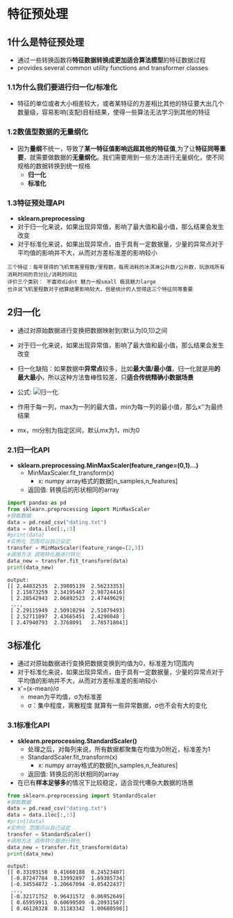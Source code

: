 ﻿# 特征预处理
## 1什么是特征预处理
- 通过一些转换函数将**特征数据转换成更加适合算法模型**的特征数据过程
- provides several common utility functions and transformer classes 

### 1.1为什么我们要进行归一化/标准化
- 特征的单位或者大小相差较大，或者某特征的方差相比其他的特征要大出几个数量级，容易影响(支配)目标结果，使得一些算法无法学习到其他的特征

### 1.2数值型数据的无量纲化 
- 因为**量纲**不统一，导致了**某一特征值影响远超其他的特征值**,为了让**特征同等重要**，就需要做数据的**无量纲化**。我们需要用到一些方法进行无量纲化，使不同规格的数据转换到统一规格
    - **归一化**
    - **标准化**

### 1.3特征预处理API
- **sklearn.preprocessing**
- 对于归一化来说，如果出现异常值，影响了最大值和最小值，那么结果会发生改变
- 对于标准化来说，如果出现异常点，由于具有一定数据量，少量的异常点对于平均值的影响并不大，从而对方差标准差的影响较小
```
三个特征：每年获得的飞机常客里程数/里程数，每周消耗的冰淇淋公升数/公升数，玩游戏所有消耗时间的百分比/消耗时间比
评价三个类别： 不喜欢didnt 魅力一般small 极具魅力large
也许说飞机里程数对于结算结果影响较大，但是统计的人觉得这三个特征同等重要
```
## 2归一化
- 通过对原始数据进行变换把数据映射到(默认为[0,1])之间
- 对于归一化来说，如果出现异常值，影响了最大值和最小值，那么结果会发生改变
- 归一化缺陷：如果数据中**异常点**较多，比如**最大值/最小值**，归一化就是用**的最大最小**，所以这种方法鲁棒性较差，只**适合传统精确小数据场景**
- 公式:
![归一化](https://raw.githubusercontent.com/mayu1031/CS_Notes/master/doc/%E6%9C%BA%E5%99%A8%E5%AD%A6%E4%B9%A0/%E7%89%B9%E5%BE%81%E9%A2%84%E5%A4%84%E7%90%86/%E5%BD%92%E4%B8%80%E5%8C%96.png)

- 作用于每一列，max为一列的最大值，min为每一列的最小值，那么x''为最终结果
- mx，mi分别为指定区间，默认mx为1，mi为0

### 2.1归一化API
- **sklearn.preprocessing.MinMaxScaler(feature_range=(0,1)...)**
    - MinMaxScaler.fit_transform(x)
        - x: numpy array格式的数据[n_samples,n_features]
    - 返回值: 转换后的形状相同的array

```python
import pandas as pd
from sklearn.preprocessing import MinMaxScaler
#获取数据
data = pd.read_csv("dating.txt")
data = data.iloc[:,:3]
#print(data)
#实例化 范围可以自己设定
transfer = MinMaxScaler(feature_range=[2,3])
#调用方法 调用转化器进行转化
data_new = transfer.fit_transform(data)
print(data_new)
```
```
output:
[[ 2.44832535  2.39805139  2.56233353]
 [ 2.15873259  2.34195467  2.98724416]
 [ 2.28542943  2.06892523  2.47449629]
 ..., 
 [ 2.29115949  2.50910294  2.51079493]
 [ 2.52711097  2.43665451  2.4290048 ]
 [ 2.47940793  2.3768091   2.78571804]]
```


## 3标准化
- 通过对原始数据进行变换把数据变换到均值为0，标准差为1范围内
- 对于标准化来说，如果出现异常点，由于具有一定数据量，少量的异常点对于平均值的影响并不大，从而对方差标准差的影响较小
- x'=(x-mean)/σ 
    - mean为平均值，σ为标准差
    - σ：集中程度，离散程度 就算有一些异常数据，σ也不会有大的变化

### 3.1标准化API 
- **sklearn.preprocessing.StandardScaler()**
    - 处理之后，对每列来说，所有数据都聚集在均值为0附近，标准差为1
    - StandardScaler.fit_transform(x)
        - x: numpy array格式的数据[n_samples,n_features]
    - 返回值: 转换后的形状相同的array
- 在已有**样本足够多**的情况下比较稳定，适合现代嘈杂大数据的场景 
```python
from sklearn.preprocessing import StandardScaler
#获取数据
data = pd.read_csv("dating.txt")
data = data.iloc[:,:3]
#print(data)
#实例化 范围可以自己设定
transfer = StandardScaler()
#调用方法 调用转化器进行转化
data_new = transfer.fit_transform(data)
print(data_new)
```
```
output:
[[ 0.33193158  0.41660188  0.24523407]
 [-0.87247784  0.13992897  1.69385734]
 [-0.34554872 -1.20667094 -0.05422437]
 ..., 
 [-0.32171752  0.96431572  0.06952649]
 [ 0.65959911  0.60699509 -0.20931587]
 [ 0.46120328  0.31183342  1.00680598]]
```

